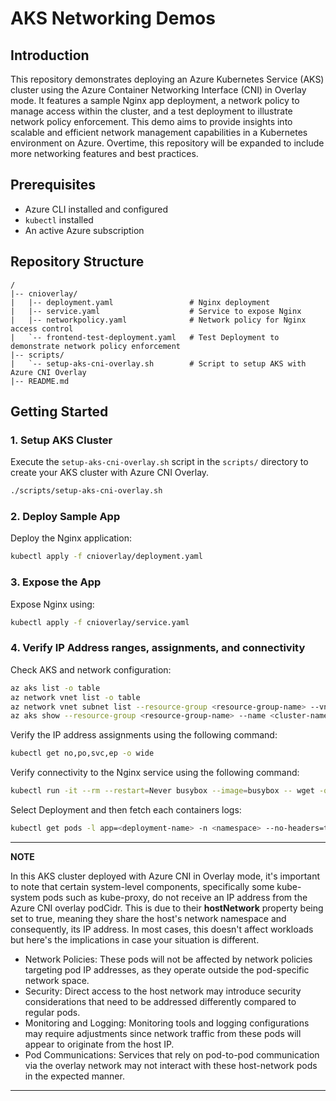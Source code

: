 # AKS Networking Demos

## Introduction

This repository demonstrates deploying an Azure Kubernetes Service (AKS) cluster using the Azure Container Networking Interface (CNI) in Overlay mode. It features a sample Nginx app deployment, a network policy to manage access within the cluster, and a test deployment to illustrate network policy enforcement. This demo aims to provide insights into scalable and efficient network management capabilities in a Kubernetes environment on Azure. Overtime, this repository will be expanded to include more networking features and best practices.

## Prerequisites

- Azure CLI installed and configured
- `kubectl` installed
- An active Azure subscription

## Repository Structure

```
/
|-- cnioverlay/
|   |-- deployment.yaml                 # Nginx deployment
|   |-- service.yaml                    # Service to expose Nginx
|   |-- networkpolicy.yaml              # Network policy for Nginx access control
|   `-- frontend-test-deployment.yaml   # Test Deployment to demonstrate network policy enforcement
|-- scripts/
|   `-- setup-aks-cni-overlay.sh        # Script to setup AKS with Azure CNI Overlay
|-- README.md
```

## Getting Started

### 1. Setup AKS Cluster

Execute the `setup-aks-cni-overlay.sh` script in the `scripts/` directory to create your AKS cluster with Azure CNI Overlay.

```bash
./scripts/setup-aks-cni-overlay.sh
```

### 2. Deploy Sample App

Deploy the Nginx application:

```bash
kubectl apply -f cnioverlay/deployment.yaml
```

### 3. Expose the App

Expose Nginx using:

```bash
kubectl apply -f cnioverlay/service.yaml
```

### 4. Verify IP Address ranges, assignments, and connectivity

Check AKS and network configuration:

```bash
az aks list -o table
az network vnet list -o table
az network vnet subnet list --resource-group <resource-group-name> --vnet-name <vnet-name> -o table
az aks show --resource-group <resource-group-name> --name <cluster-name> --query networkProfile.podCidr --output table
```

Verify the IP address assignments using the following command:

```bash
kubectl get no,po,svc,ep -o wide 
```

Verify connectivity to the Nginx service using the following command:

```bash
kubectl run -it --rm --restart=Never busybox --image=busybox -- wget -qO- http://<nginx-service-ip>
```

Select Deployment and then fetch each containers logs:

```bash
kubectl get pods -l app=<deployment-name> -n <namespace> --no-headers=true | awk '{print $1}' | xargs -I {} kubectl logs {} -n <namespace>
```

---
**NOTE**

In this AKS cluster deployed with Azure CNI in Overlay mode, it's important to note that certain system-level components, specifically some kube-system pods such as kube-proxy, do not receive an IP address from the Azure CNI overlay podCidr. This is due to their **hostNetwork** property being set to true, meaning they share the host's network namespace and consequently, its IP address. In most cases, this doesn't affect workloads but here's the implications in case your situation is different.
* Network Policies: These pods will not be affected by network policies targeting pod IP addresses, as they operate outside the pod-specific network space.
* Security: Direct access to the host network may introduce security considerations that need to be addressed differently compared to regular pods.
* Monitoring and Logging: Monitoring tools and logging configurations may require adjustments since network traffic from these pods will appear to originate from the host IP.
* Pod Communications: Services that rely on pod-to-pod communication via the overlay network may not interact with these host-network pods in the expected manner.

---
